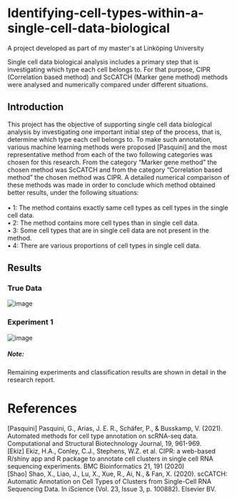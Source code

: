 # Identifying-cell-types-within-a-single-cell-data-biological

A project developed as part of my master's at Linköping University 


Single cell data biological analysis includes a primary step that is investigating which type each
cell belongs to. For that purpose, CIPR (Correlation based method) and ScCATCH (Marker
gene method) methods were analysed and numerically compared under different situations.


## Introduction
This project has the objective of supporting single cell data biological analysis by
investigating one important initial step of the process, that is, determine which type each
cell belongs to. To make such annotation, various machine learning methods were
proposed [Pasquini] and the most representative method from each of the two following
categories was chosen for this research. From the category “Marker gene method” the
chosen method was ScCATCH and from the category “Correlation based method” the
chosen method was CIPR. A detailed numerical comparison of these methods was made
in order to conclude which method obtained better results, under the following situations:\
\
• 1: The method contains exactly same cell types as cell types in the single cell data.\
• 2: The method contains more cell types than in single cell data.\
• 3: Some cell types that are in single cell data are not present in the method.\
• 4: There are various proportions of cell types in single cell data.

## Results 

### True Data 
![image](https://github.com/carde734/Identifying-cell-types-within-a-single-cell-data-biological/assets/90332007/bc367a95-4fa7-4d2c-8cd2-e4a830f7475c)


### Experiment 1 
![image](https://github.com/carde734/Identifying-cell-types-within-a-single-cell-data-biological/assets/90332007/45d5a4b9-877e-457a-81fa-9649dcc82f1b)



##### Note: 
Remaining experiments and classification results are shown in detail in the research report.

# References
[Pasquini] Pasquini, G., Arias, J. E. R., Schäfer, P., & Busskamp, V. (2021). Automated
methods for cell type annotation on scRNA-seq data. Computational and Structural
Biotechnology Journal, 19, 961-969.\
[Ekiz] Ekiz, H.A., Conley, C.J., Stephens, W.Z. et al. CIPR: a web-based R/shiny app
and R package to annotate cell clusters in single cell RNA sequencing experiments. BMC
Bioinformatics 21, 191 (2020)\
[Shao] Shao, X., Liao, J., Lu, X., Xue, R., Ai, N., & Fan, X. (2020). scCATCH: Automatic
Annotation on Cell Types of Clusters from Single-Cell RNA Sequencing Data. In
iScience (Vol. 23, Issue 3, p. 100882). Elsevier BV.
